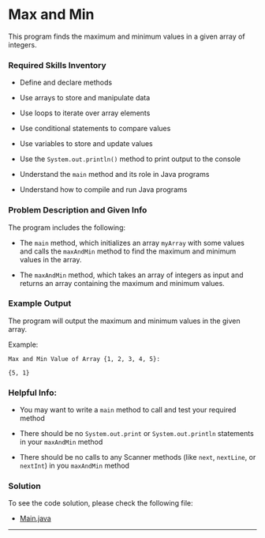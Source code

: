 # Max and Min

This program finds the maximum and minimum values in a given array of integers.

### Required Skills Inventory

- Define and declare methods

- Use arrays to store and manipulate data
- Use loops to iterate over array elements
- Use conditional statements to compare values
- Use variables to store and update values
- Use the `System.out.println()` method to print output to the console
- Understand the `main` method and its role in Java programs
- Understand how to compile and run Java programs

### Problem Description and Given Info

The program includes the following:

- The `main` method, which initializes an array `myArray` with some values and calls the `maxAndMin` method to find the maximum and minimum values in the array.

- The `maxAndMin` method, which takes an array of integers as input and returns an array containing the maximum and minimum values.

### Example Output

The program will output the maximum and minimum values in the given array.

Example:
```
Max and Min Value of Array {1, 2, 3, 4, 5}: 

{5, 1}
```

### Helpful Info:

- You may want to write a `main` method to call and test your required method

- There should be no `System.out.print` or `System.out.println` statements in your `maxAndMin` method
- There should be no calls to any Scanner methods (like `next`, `nextLine`, or `nextInt`) in you `maxAndMin` method

### Solution

To see the code solution, please check the following file:

- [Main.java](/Projects_02/Max_and_Min/Main.java)

---
